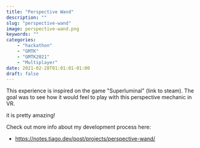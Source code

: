 ```yaml
---
title: "Perspective Wand"
description: ""
slug: "perspective-wand"
image: perspective-wand.png
keywords: ""
categories: 
    - "hackathon"
    - "GMTK"
    - "GMTK2021"
    - "Multiplayer"
date: 2021-02-28T01:01:01-01:00
draft: false
---
```


This experience is inspired on the game "Superluminal" (link to steam).
The goal was to see how it would feel to play with this perspective mechanic in VR.

it is pretty amazing!

Check out more info about my development process here:
- https://notes.tiago.dev/post/projects/perspective-wand/